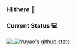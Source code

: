 ### Hi there 👋

<!--
**Ma-Yuyao/Ma-Yuyao** is a ✨ _special_ ✨ repository because its `README.md` (this file) appears on your GitHub profile.

Here are some ideas to get you started:

- 🔭 I’m currently working on ...
- 🌱 I’m currently learning ...
- 👯 I’m looking to collaborate on ...
- 🤔 I’m looking for help with ...
- 💬 Ask me about ...
- 📫 How to reach me: ...
- 😄 Pronouns: ...
- ⚡ Fun fact: ...
-->

### Current Status 💻

<a href="https://github.com/Ma-Yuyao?tab=repositories">
  <img align="center" src="https://github-readme-stats.vercel.app/api/top-langs/?username=Ma-Yuyao&hide_langs_below=1&theme=onedark" />
</a>

<a href="https://github.com/Ma-Yuyao?tab=repositories">
 <img align="center" src="https://github-readme-stats.vercel.app/api?username=Ma-Yuyao&show_icons=true&line_height=40&bg_color=30,e96443,904e95&title_color=fff&text_color=fff" alt="Yuyao's github stats"/>
</a>


<!--
[![Ma-Yuyao's GitHub stats](https://github-readme-stats.vercel.app/api?username=Ma-Yuyao&count_private=true&show_icons=true&theme=vue)](https://github.com/Ma-Yuyao)

[![Top Langs](https://github-readme-stats.vercel.app/api/top-langs/?username=Ma-Yuyao&layout=compact)](https://github.com/Ma-Yuyao)
-->
